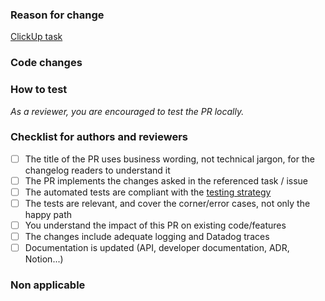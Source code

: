 ### Reason for change

<!-- Describe here the reason for change, and provide a link to the corresponding ClickUp task or Sentry issue. -->

[ClickUp task](https://app.clickup.com/20427503/v/b/4-32476982-2/CLICKUP_ISSUE_ID)

### Code changes

<!-- Describe here the code changes at a high level. Anything that can help reviewers review your PR. -->

### How to test

_As a reviewer, you are encouraged to test the PR locally._

<!-- Describe here how to test your changes, if applicable. Insert UI screenshots when relevant -->

### Checklist for authors and reviewers

<!-- Move to the next section the non applicable items -->

- [ ] The title of the PR uses business wording, not technical jargon, for the changelog readers to understand it
- [ ] The PR implements the changes asked in the referenced task / issue
- [ ] The automated tests are compliant with the [testing strategy](https://www.notion.so/almapay/Backend-testing-strategy-06c642cec1bf47b9b8feca3a91ea8d4a)
- [ ] The tests are relevant, and cover the corner/error cases, not only the happy path
- [ ] You understand the impact of this PR on existing code/features
- [ ] The changes include adequate logging and Datadog traces
- [ ] Documentation is updated (API, developer documentation, ADR, Notion...)

### Non applicable

<!-- Move here non applicable items of the checklist, if any -->